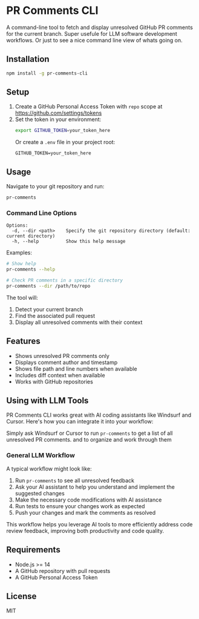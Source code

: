 # PR Comments CLI

A command-line tool to fetch and display unresolved GitHub PR comments for the current branch.  Super usefule for LLM software development workflows.  Or just to see a nice command line view of whats going on.

## Installation

```bash
npm install -g pr-comments-cli
```

## Setup

1. Create a GitHub Personal Access Token with `repo` scope at https://github.com/settings/tokens
2. Set the token in your environment:
   ```bash
   export GITHUB_TOKEN=your_token_here
   ```
   Or create a `.env` file in your project root:
   ```
   GITHUB_TOKEN=your_token_here
   ```

## Usage

Navigate to your git repository and run:

```bash
pr-comments
```

### Command Line Options

```
Options:
  -d, --dir <path>    Specify the git repository directory (default: current directory)
  -h, --help          Show this help message
```

Examples:

```bash
# Show help
pr-comments --help

# Check PR comments in a specific directory
pr-comments --dir /path/to/repo
```

The tool will:
1. Detect your current branch
2. Find the associated pull request
3. Display all unresolved comments with their context

## Features

- Shows unresolved PR comments only
- Displays comment author and timestamp
- Shows file path and line numbers when available
- Includes diff context when available
- Works with GitHub repositories

## Using with LLM Tools

PR Comments CLI works great with AI coding assistants like Windsurf and Cursor. Here's how you can integrate it into your workflow:

Simply ask Windsurf or Cursor to run `pr-comments` to get a list of all unresolved PR comments. and to organize and work through them


### General LLM Workflow

A typical workflow might look like:

1. Run `pr-comments` to see all unresolved feedback
2. Ask your AI assistant to help you understand and implement the suggested changes
3. Make the necessary code modifications with AI assistance
4. Run tests to ensure your changes work as expected
5. Push your changes and mark the comments as resolved

This workflow helps you leverage AI tools to more efficiently address code review feedback, improving both productivity and code quality.

## Requirements

- Node.js >= 14
- A GitHub repository with pull requests
- A GitHub Personal Access Token

## License

MIT
